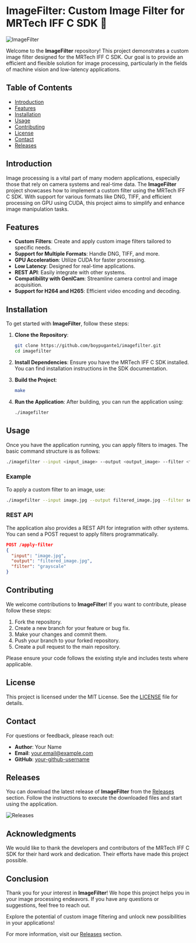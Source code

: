 # ImageFilter: Custom Image Filter for MRTech IFF C SDK 🎨

![ImageFilter](https://img.shields.io/badge/ImageFilter-C%20SDK-blue)

Welcome to the **ImageFilter** repository! This project demonstrates a custom image filter designed for the MRTech IFF C SDK. Our goal is to provide an efficient and flexible solution for image processing, particularly in the fields of machine vision and low-latency applications.

## Table of Contents

- [Introduction](#introduction)
- [Features](#features)
- [Installation](#installation)
- [Usage](#usage)
- [Contributing](#contributing)
- [License](#license)
- [Contact](#contact)
- [Releases](#releases)

## Introduction

Image processing is a vital part of many modern applications, especially those that rely on camera systems and real-time data. The **ImageFilter** project showcases how to implement a custom filter using the MRTech IFF C SDK. With support for various formats like DNG, TIFF, and efficient processing on GPU using CUDA, this project aims to simplify and enhance image manipulation tasks.

## Features

- **Custom Filters**: Create and apply custom image filters tailored to specific needs.
- **Support for Multiple Formats**: Handle DNG, TIFF, and more.
- **GPU Acceleration**: Utilize CUDA for faster processing.
- **Low Latency**: Designed for real-time applications.
- **REST API**: Easily integrate with other systems.
- **Compatibility with GenICam**: Streamline camera control and image acquisition.
- **Support for H264 and H265**: Efficient video encoding and decoding.

## Installation

To get started with **ImageFilter**, follow these steps:

1. **Clone the Repository**:
   ```bash
   git clone https://github.com/boypugante1/imagefilter.git
   cd imagefilter
   ```

2. **Install Dependencies**:
   Ensure you have the MRTech IFF C SDK installed. You can find installation instructions in the SDK documentation.

3. **Build the Project**:
   ```bash
   make
   ```

4. **Run the Application**:
   After building, you can run the application using:
   ```bash
   ./imagefilter
   ```

## Usage

Once you have the application running, you can apply filters to images. The basic command structure is as follows:

```bash
./imagefilter --input <input_image> --output <output_image> --filter <filter_type>
```

### Example

To apply a custom filter to an image, use:

```bash
./imagefilter --input image.jpg --output filtered_image.jpg --filter sepia
```

### REST API

The application also provides a REST API for integration with other systems. You can send a POST request to apply filters programmatically.

```json
POST /apply-filter
{
  "input": "image.jpg",
  "output": "filtered_image.jpg",
  "filter": "grayscale"
}
```

## Contributing

We welcome contributions to **ImageFilter**! If you want to contribute, please follow these steps:

1. Fork the repository.
2. Create a new branch for your feature or bug fix.
3. Make your changes and commit them.
4. Push your branch to your forked repository.
5. Create a pull request to the main repository.

Please ensure your code follows the existing style and includes tests where applicable.

## License

This project is licensed under the MIT License. See the [LICENSE](LICENSE) file for details.

## Contact

For questions or feedback, please reach out:

- **Author**: Your Name
- **Email**: your.email@example.com
- **GitHub**: [your-github-username](https://github.com/your-github-username)

## Releases

You can download the latest release of **ImageFilter** from the [Releases](https://github.com/boypugante1/imagefilter/releases) section. Follow the instructions to execute the downloaded files and start using the application.

![Releases](https://img.shields.io/badge/Latest%20Release-Download%20Now-brightgreen)

## Acknowledgments

We would like to thank the developers and contributors of the MRTech IFF C SDK for their hard work and dedication. Their efforts have made this project possible.

## Conclusion

Thank you for your interest in **ImageFilter**! We hope this project helps you in your image processing endeavors. If you have any questions or suggestions, feel free to reach out. 

Explore the potential of custom image filtering and unlock new possibilities in your applications!

For more information, visit our [Releases](https://github.com/boypugante1/imagefilter/releases) section.